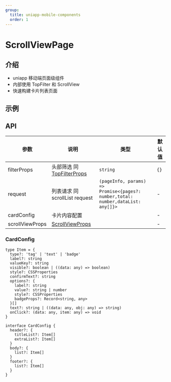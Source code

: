 ```yaml
---
group:
  title: uniapp-mobile-components
  order: 1
---
```


# ScrollViewPage

## 介绍

- uniapp 移动端页面级组件
- 内部使用 TopFilter 和 ScrollView
- 快速构建卡片列表页面

## 示例

<code src="./demos/Base.tsx" title="基础用法" ></code>

## API

| 参数            | 说明                                                     | 类型                                                                                  | 默认值 |
| --------------- | -------------------------------------------------------- | ------------------------------------------------------------------------------------- | ------ |
| filterProps     | 头部筛选 同 [TopFilterProps](/components/top-filter#api) | `string`                                                                              | `{}`   |
| request         | 列表请求 同 scrollList request                           | `(pageInfo, params) => `<br>`Promise<{pages?: number,total: number,dataList: any[]}>` | -      |
| cardConfig      | 卡片内容配置                                             |                                                                                       | -      |
| scrollViewProps | [ScrollViewProps](/components/scroll-view#api)           |                                                                                       | -      |

### CardConfig

```tsx | pure
type Item = {
  type?: 'tag' | 'text' | 'badge'
  label?: string
  valueKey?: string
  visible?: boolean | ((data: any) => boolean)
  style?: CSSProperties
  confirmText?: string
  options?: {
    label?: string
    value?: string | number
    style?: CSSProperties
    badgeProps?: Record<string, any>
  }[]
  text?: string | ((data: any, obj: any) => string)
  onClick?: (data: any, item: any) => void
}

interface CardConfig {
  header?: {
    titleList?: Item[]
    extraList?: Item[]
  }
  body?: {
    list?: Item[]
  }
  footer?: {
    list?: Item[]
  }
}
```
